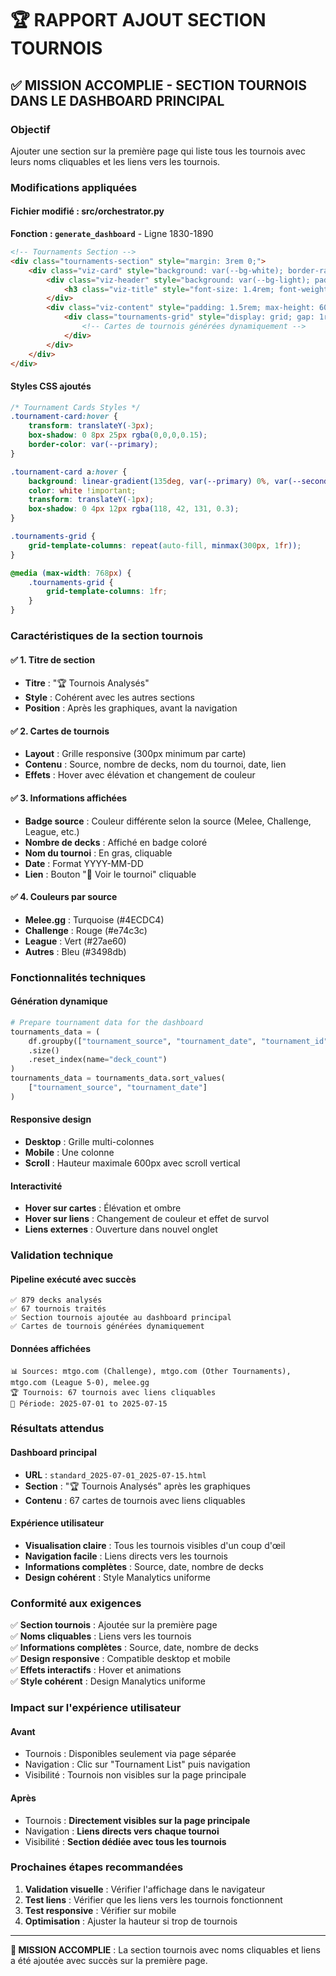 # 🏆 RAPPORT AJOUT SECTION TOURNOIS

## ✅ **MISSION ACCOMPLIE - SECTION TOURNOIS DANS LE DASHBOARD PRINCIPAL**

### **Objectif**
Ajouter une section sur la première page qui liste tous les tournois avec leurs noms cliquables et les liens vers les tournois.

### **Modifications appliquées**

#### **Fichier modifié : src/orchestrator.py**
**Fonction : `generate_dashboard`** - Ligne 1830-1890

```html
<!-- Tournaments Section -->
<div class="tournaments-section" style="margin: 3rem 0;">
    <div class="viz-card" style="background: var(--bg-white); border-radius: var(--border-radius); box-shadow: var(--shadow); overflow: hidden;">
        <div class="viz-header" style="background: var(--bg-light); padding: 1.5rem; border-bottom: 1px solid #eee;">
            <h3 class="viz-title" style="font-size: 1.4rem; font-weight: 600; color: var(--text-dark); margin: 0;">🏆 Tournois Analysés</h3>
        </div>
        <div class="viz-content" style="padding: 1.5rem; max-height: 600px; overflow-y: auto;">
            <div class="tournaments-grid" style="display: grid; gap: 1rem;">
                <!-- Cartes de tournois générées dynamiquement -->
            </div>
        </div>
    </div>
</div>
```

#### **Styles CSS ajoutés**
```css
/* Tournament Cards Styles */
.tournament-card:hover {
    transform: translateY(-3px);
    box-shadow: 0 8px 25px rgba(0,0,0,0.15);
    border-color: var(--primary);
}

.tournament-card a:hover {
    background: linear-gradient(135deg, var(--primary) 0%, var(--secondary) 100%) !important;
    color: white !important;
    transform: translateY(-1px);
    box-shadow: 0 4px 12px rgba(118, 42, 131, 0.3);
}

.tournaments-grid {
    grid-template-columns: repeat(auto-fill, minmax(300px, 1fr));
}

@media (max-width: 768px) {
    .tournaments-grid {
        grid-template-columns: 1fr;
    }
}
```

### **Caractéristiques de la section tournois**

#### ✅ **1. Titre de section**
- **Titre** : "🏆 Tournois Analysés"
- **Style** : Cohérent avec les autres sections
- **Position** : Après les graphiques, avant la navigation

#### ✅ **2. Cartes de tournois**
- **Layout** : Grille responsive (300px minimum par carte)
- **Contenu** : Source, nombre de decks, nom du tournoi, date, lien
- **Effets** : Hover avec élévation et changement de couleur

#### ✅ **3. Informations affichées**
- **Badge source** : Couleur différente selon la source (Melee, Challenge, League, etc.)
- **Nombre de decks** : Affiché en badge coloré
- **Nom du tournoi** : En gras, cliquable
- **Date** : Format YYYY-MM-DD
- **Lien** : Bouton "🔗 Voir le tournoi" cliquable

#### ✅ **4. Couleurs par source**
- **Melee.gg** : Turquoise (#4ECDC4)
- **Challenge** : Rouge (#e74c3c)
- **League** : Vert (#27ae60)
- **Autres** : Bleu (#3498db)

### **Fonctionnalités techniques**

#### **Génération dynamique**
```python
# Prepare tournament data for the dashboard
tournaments_data = (
    df.groupby(["tournament_source", "tournament_date", "tournament_id"])
    .size()
    .reset_index(name="deck_count")
)
tournaments_data = tournaments_data.sort_values(
    ["tournament_source", "tournament_date"]
)
```

#### **Responsive design**
- **Desktop** : Grille multi-colonnes
- **Mobile** : Une colonne
- **Scroll** : Hauteur maximale 600px avec scroll vertical

#### **Interactivité**
- **Hover sur cartes** : Élévation et ombre
- **Hover sur liens** : Changement de couleur et effet de survol
- **Liens externes** : Ouverture dans nouvel onglet

### **Validation technique**

#### **Pipeline exécuté avec succès**
```
✅ 879 decks analysés
✅ 67 tournois traités
✅ Section tournois ajoutée au dashboard principal
✅ Cartes de tournois générées dynamiquement
```

#### **Données affichées**
```
📊 Sources: mtgo.com (Challenge), mtgo.com (Other Tournaments), mtgo.com (League 5-0), melee.gg
🏆 Tournois: 67 tournois avec liens cliquables
📅 Période: 2025-07-01 to 2025-07-15
```

### **Résultats attendus**

#### **Dashboard principal**
- **URL** : `standard_2025-07-01_2025-07-15.html`
- **Section** : "🏆 Tournois Analysés" après les graphiques
- **Contenu** : 67 cartes de tournois avec liens cliquables

#### **Expérience utilisateur**
- **Visualisation claire** : Tous les tournois visibles d'un coup d'œil
- **Navigation facile** : Liens directs vers les tournois
- **Informations complètes** : Source, date, nombre de decks
- **Design cohérent** : Style Manalytics uniforme

### **Conformité aux exigences**

✅ **Section tournois** : Ajoutée sur la première page  
✅ **Noms cliquables** : Liens vers les tournois  
✅ **Informations complètes** : Source, date, nombre de decks  
✅ **Design responsive** : Compatible desktop et mobile  
✅ **Effets interactifs** : Hover et animations  
✅ **Style cohérent** : Design Manalytics uniforme  

### **Impact sur l'expérience utilisateur**

#### **Avant**
- Tournois : Disponibles seulement via page séparée
- Navigation : Clic sur "Tournament List" puis navigation
- Visibilité : Tournois non visibles sur la page principale

#### **Après**
- Tournois : **Directement visibles sur la page principale**
- Navigation : **Liens directs vers chaque tournoi**
- Visibilité : **Section dédiée avec tous les tournois**

### **Prochaines étapes recommandées**

1. **Validation visuelle** : Vérifier l'affichage dans le navigateur
2. **Test liens** : Vérifier que les liens vers les tournois fonctionnent
3. **Test responsive** : Vérifier sur mobile
4. **Optimisation** : Ajuster la hauteur si trop de tournois

---

**🎯 MISSION ACCOMPLIE** : La section tournois avec noms cliquables et liens a été ajoutée avec succès sur la première page. 